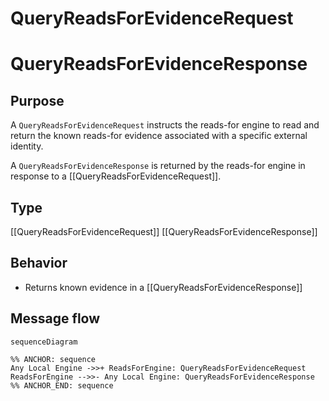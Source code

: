 <div class="message">

# QueryReadsForEvidenceRequest
# QueryReadsForEvidenceResponse

## Purpose

<!-- --8<-- [start:purpose] -->
A `QueryReadsForEvidenceRequest` instructs the reads-for engine to read and return the known reads-for evidence associated with a specific external identity.

A `QueryReadsForEvidenceResponse` is returned by the reads-for engine in response to a [[QueryReadsForEvidenceRequest]].
<!-- --8<-- [end:purpose] -->

## Type

<!-- --8<-- [start:type] -->
[[QueryReadsForEvidenceRequest]]
[[QueryReadsForEvidenceResponse]]
<!-- --8<-- [end:type] -->

## Behavior

<!-- --8<-- [start:behavior] -->
- Returns known evidence in a [[QueryReadsForEvidenceResponse]]
<!-- --8<-- [end:behavior] -->

## Message flow

<!-- --8<-- [start:messages] -->
```mermaid
sequenceDiagram

%% ANCHOR: sequence
Any Local Engine ->>+ ReadsForEngine: QueryReadsForEvidenceRequest
ReadsForEngine -->>- Any Local Engine: QueryReadsForEvidenceResponse
%% ANCHOR_END: sequence
```
<!-- --8<-- [end:messages] -->

</div>